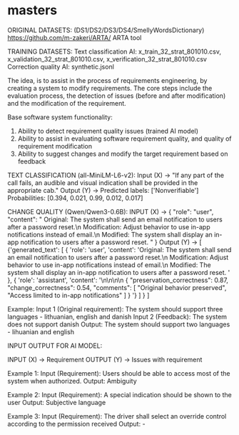 # masters
ORIGINAL DATASETS:
(DS1/DS2/DS3/DS4/SmellyWordsDictionary) https://github.com/m-zakeri/ARTA/ ARTA tool

TRAINING DATASETS:
Text classification AI: x_train_32_strat_801010.csv, x_validation_32_strat_801010.csv, x_verification_32_strat_801010.csv
Correction quality AI: synthetic.jsonl

The idea, is to assist in the process of requirements engineering, by creating a system to modify requirements.
The core steps include the evaluation process, the detection of issues (before and after modification) and the modification of the requirement.

Base software system functionality:
  1. Ability to detect requirement quality issues (trained AI model)
  2. Ability to assist in evaluating software requirement quality, and quality of requirement modification
  3. Ability to suggest changes and modify the target requirement based on feedback

TEXT CLASSIFICATION (all-MiniLM-L6-v2):
  Input (X) -> 
    "If any part of the call fails, an audible and visual indication shall be provided in the appropriate cab."
  Output (Y) -> 
    Predicted labels: ['Nonverifiable']
    Probabilities: [0.394, 0.021, 0.99, 0.012, 0.017]

CHANGE QUALITY (Qwen/Qwen3-0.6B):
  INPUT (X) -> 
    {
      "role": "user", 
      "content": "
        Original: The system shall send an email notification to users after a password reset.\n
        Modification: Adjust behavior to use in-app notifications instead of email.\n
        Modified: The system shall display an in-app notification to users after a password reset.
      "
    }
  Output (Y) ->
  [
    {'generated_text': 
      [
        {
          'role': 'user', 
          'content': 
            'Original: The system shall send an email notification to users after a password reset.\n
            Modification: Adjust behavior to use in-app notifications instead of email.\n
            Modified: The system shall display an in-app notification to users after a password reset.
          '
        }, 
        {
          'role': 'assistant', 
          'content': '<think>\n\n</think>\n\n
          {
            "preservation_correctness": 0.87, 
            "change_correctness": 0.54, 
            "comments": [
              "Original behavior preserved",
              "Access limited to in-app notifications"
            ]
          }
        '}
      ]
    }
  ]


Example:
Input 1 (Original requirement): The system should support three languages - lithuanian, english and danish
Input 2 (Feedback): The system does not support danish
Output: The system should support two languages - lihuanian and english


INPUT OUTPUT FOR AI MODEL:

INPUT (X) -> Requirement
OUTPUT (Y) -> Issues with requirement

Example 1:
Input (Requirement): Users should be able to access most of the system when authorized.
Output: Ambiguity

Example 2:
Input (Requirement):  A special indication should be shown to the user
Output: Subjective language

Example 3:
Input (Requirement):  The driver shall select an override control according to the permission received
Output: -

